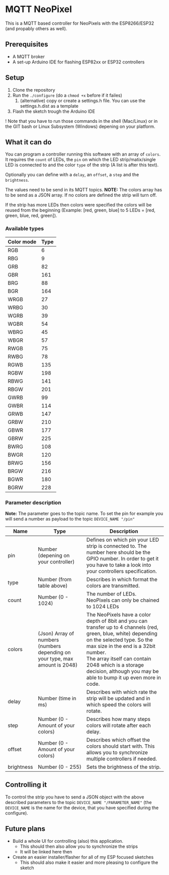 # MQTT NeoPixel

This is a MQTT based controller for NeoPixels with the ESP8266/ESP32 (and propably others as well).

## Prerequisites

- A MQTT broker
- A set-up Arduino IDE for flashing ESP82xx or ESP32 controllers

## Setup

1. Clone the repository
2. Run the `./configure` (do a `chmod +x` before if it failes)
   1. (alternative) copy or create a settings.h file. You can use the settings.h.dist as a template
3. Flash the sketch trough the Arduino IDE

! Note that you have to run those commands in the shell (Mac/Linux) or in the GIT bash or Linux Subsystem (Windows) depening on your platform.

## What it can do

You can program a controller running this software with an array of `colors`. It requires the `count` of LEDs, the `pin` on which the LED strip/matix/single LED is connected to and the color `type` of the strip (A list is after this text).

Optionally you can define with a `delay`, an `offset`, a `step` and the `brightness`.

The values need to be send in its MQTT topics. **NOTE:** The colors array has to be send as a JSON array. If no colors are defined the strip will turn off.

If the strip has more LEDs then colors were specified the colors will be reused from the beginning (Example: [red, green, blue] to 5 LEDs = [red, green, blue, red, green]).

### Available types

| Color mode | Type |
| ---------- | ---- |
| RGB        | 6    |
| RBG        | 9    |
| GRB        | 82   |
| GBR        | 161  |
| BRG        | 88   |
| BGR        | 164  |
| WRGB       | 27   |
| WRBG       | 30   |
| WGRB       | 39   |
| WGBR       | 54   |
| WBRG       | 45   |
| WBGR       | 57   |
| RWGB       | 75   |
| RWBG       | 78   |
| RGWB       | 135  |
| RGBW       | 198  |
| RBWG       | 141  |
| RBGW       | 201  |
| GWRB       | 99   |
| GWBR       | 114  |
| GRWB       | 147  |
| GRBW       | 210  |
| GBWR       | 177  |
| GBRW       | 225  |
| BWRG       | 108  |
| BWGR       | 120  |
| BRWG       | 156  |
| BRGW       | 216  |
| BGWR       | 180  |
| BGRW       | 228  |

### Parameter description

**Note:** The parameter goes to the topic name. To set the pin for example you will send a number as payload to the topic `DEVICE_NAME "/pin"`

| Name       | Type                                                                         | Description                                                                                                                                                                                                                                                                                                          |
| ---------- | ---------------------------------------------------------------------------- | -------------------------------------------------------------------------------------------------------------------------------------------------------------------------------------------------------------------------------------------------------------------------------------------------------------------- |
| pin        | Number (depening on your controller)                                         | Defines on which pin your LED strip is connected to. The number here should be the GPIO number. In order to get it you have to take a look into your controllers specification.                                                                                                                                      |
| type       | Number (from table above)                                                    | Describes in which format the colors are transmitted.                                                                                                                                                                                                                                                                |
| count      | Number (0 - 1024)                                                            | The number of LEDs. NeoPixels can only be chained to 1024 LEDs                                                                                                                                                                                                                                                       |
| colors     | (Json) Array of numbers (numbers depending on your type, max amount is 2048) | The NeoPixels have a color depth of 8bit and you can transfer up to 4 channels (red, green, blue, white) depending on the selected type. So the max size in the end is a 32bit number.<br />The array itself can contain 2048 which is a storage decision, although you may be able to bump it up even more in code. |
| delay      | Number (time in ms)                                                          | Describes with which rate the strip will be updated and in which speed the colors will rotate.                                                                                                                                                                                                                       |
| step       | Number (0 - Amount of your colors)                                           | Describes how many steps colors will rotate after each delay.                                                                                                                                                                                                                                                        |
| offset     | Number (0 - Amount of your colors)                                           | Describes which offset the colors should start with. This allows you to synchronize multiple controllers if needed.                                                                                                                                                                                                  |
| brightness | Number (0 - 255)                                                             | Sets the brightness of the strip.                                                                                                                                                                                                                                                                                    |

## Controlling it

To control the strip you have to send a JSON object with the above described parameters to the topic `DEVICE_NAME "/PARAMETER_NAME"` (the `DEVICE_NAME` is the name
for the device, that you have specified during the configure).

## Future plans

- Build a whole UI for controlling (also) this application.
  - This should then also allow you to synchronize the strips
  - It will be linked here then
- Create an easier installer/flasher for all of my ESP focused sketches
  - This should also make it easier and more pleasing to configure the sketch
